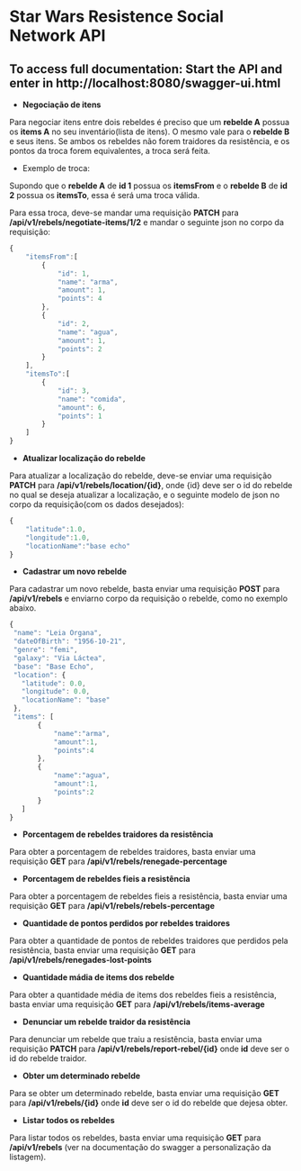 # Star Wars Resistence Social Network API
## To access full documentation: Start the API and enter in http://localhost:8080/swagger-ui.html

* **Negociação de itens**

Para negociar itens entre dois rebeldes é preciso que um **rebelde A** possua os **items A** no seu inventário(lista de itens).
O mesmo vale para o **rebelde B** e seus itens.
Se ambos os rebeldes não forem traidores da resistência, e os pontos da troca forem equivalentes, a troca será feita.

* Exemplo de troca:

Supondo que o **rebelde A** de **id 1** possua os **itemsFrom** e o **rebelde B** de **id 2** possua os **itemsTo**, essa é será uma troca válida.

Para essa troca, deve-se mandar uma requisição **PATCH** para **/api/v1/rebels/negotiate-items/1/2** e mandar o seguinte json no corpo da requisição:

```javascript
{
	"itemsFrom":[
		{
			"id": 1,
			"name": "arma",
			"amount": 1,
			"points": 4
		},
		{
			"id": 2,
			"name": "agua",
			"amount": 1,
			"points": 2
		}
	],
	"itemsTo":[
		{
			"id": 3,
			"name": "comida",
			"amount": 6,
			"points": 1
		}
	]
}
```

* **Atualizar localização do rebelde**

Para atualizar a localização do rebelde, deve-se enviar uma requisição **PATCH** para **/api/v1/rebels/location/{id}**, onde {id} deve ser o id do rebelde no qual se deseja atualizar a localização, e o seguinte modelo de json no corpo da requisição(com os dados desejados):

```javascript
{
	"latitude":1.0,
	"longitude":1.0,
	"locationName":"base echo"
}
```

* **Cadastrar um novo rebelde**

Para cadastrar um novo rebelde, basta enviar uma requisição **POST** para **/api/v1/rebels** e enviarno corpo da requisição o rebelde, como no exemplo abaixo.

 ```javascript
{
  "name": "Leia Organa",
  "dateOfBirth": "1956-10-21",
  "genre": "femi",
  "galaxy": "Via Láctea",
  "base": "Base Echo",
  "location": {
    "latitude": 0.0,
    "longitude": 0.0,
    "locationName": "base"
  },
  "items": [
		{
			"name":"arma",
			"amount":1,
			"points":4
		},
		{
			"name":"agua",
			"amount":1,
			"points":2
		}
	]
}
 ```

* **Porcentagem de rebeldes traidores da resistência**

Para obter a porcentagem de rebeldes traidores, basta enviar uma requisição **GET** para **/api/v1/rebels/renegade-percentage**

* **Porcentagem de rebeldes fieis a resistência**

Para obter a porcentagem de rebeldes fieis a resistência, basta enviar uma requisição **GET** para **/api/v1/rebels/rebels-percentage**

* **Quantidade de pontos perdidos por rebeldes traidores**

Para obter a quantidade de pontos de rebeldes traidores que perdidos pela resistência, basta enviar uma requisição **GET** para **/api/v1/rebels/renegades-lost-points**

* **Quantidade mádia de items dos rebelde**

Para obter a quantidade média de items dos rebeldes fieis a resistência, basta enviar uma requisição **GET** para **/api/v1/rebels/items-average**

* **Denunciar um rebelde traidor da resistência**

Para denunciar um rebelde que traiu a resistência, basta enviar uma requisição **PATCH** para **/api/v1/rebels/report-rebel/{id}** onde **id** deve ser o id do rebelde traidor.

* **Obter um determinado rebelde**

Para se obter um determinado rebelde, basta enviar uma requisição **GET** para **/api/v1/rebels/{id}** onde **id** deve ser o id do rebelde que dejesa obter.

* **Listar todos os rebeldes**

Para listar todos os rebeldes, basta enviar uma requisição **GET** para **/api/v1/rebels** (ver na documentação do swagger a personalização da listagem).
